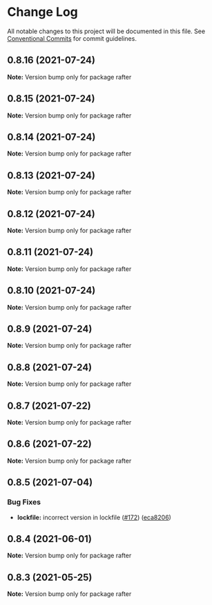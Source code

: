 # Change Log

All notable changes to this project will be documented in this file.
See [Conventional Commits](https://conventionalcommits.org) for commit guidelines.

## 0.8.16 (2021-07-24)

**Note:** Version bump only for package rafter





## 0.8.15 (2021-07-24)

**Note:** Version bump only for package rafter





## 0.8.14 (2021-07-24)

**Note:** Version bump only for package rafter





## 0.8.13 (2021-07-24)

**Note:** Version bump only for package rafter





## 0.8.12 (2021-07-24)

**Note:** Version bump only for package rafter





## 0.8.11 (2021-07-24)

**Note:** Version bump only for package rafter





## 0.8.10 (2021-07-24)

**Note:** Version bump only for package rafter





## 0.8.9 (2021-07-24)

**Note:** Version bump only for package rafter





## 0.8.8 (2021-07-24)

**Note:** Version bump only for package rafter





## 0.8.7 (2021-07-22)

**Note:** Version bump only for package rafter





## 0.8.6 (2021-07-22)

**Note:** Version bump only for package rafter





## 0.8.5 (2021-07-04)


### Bug Fixes

* **lockfile:** incorrect version in lockfile ([#172](https://github.com/rafterjs/rafter/issues/172)) ([eca8206](https://github.com/rafterjs/rafter/commit/eca820680574c45714a5cf56560b5f41a1553fa1))





## 0.8.4 (2021-06-01)

**Note:** Version bump only for package rafter

## 0.8.3 (2021-05-25)

**Note:** Version bump only for package rafter
